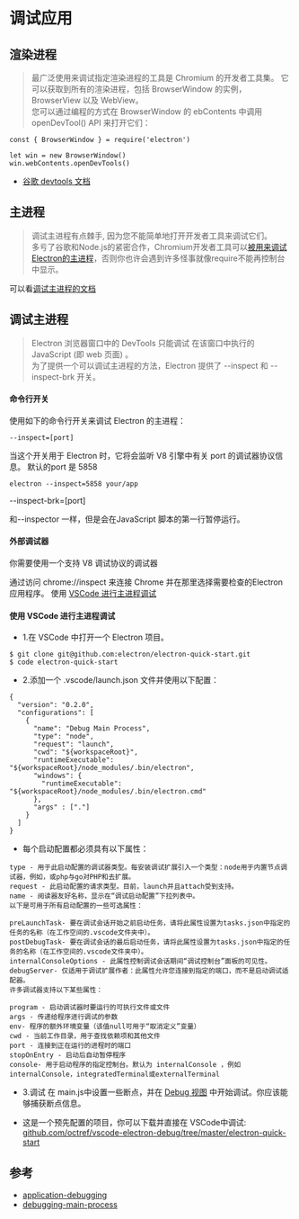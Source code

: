 # 调试应用


## 渲染进程


>最广泛使用来调试指定渲染进程的工具是 Chromium 的开发者工具集。 
它可以获取到所有的渲染进程，包括 BrowserWindow 的实例，BrowserView 以及 WebView。   
您可以通过编程的方式在 BrowserWindow 的 ebContents 中调用 openDevTool() API 来打开它们：

```
const { BrowserWindow } = require('electron')

let win = new BrowserWindow()
win.webContents.openDevTools()
````

- [谷歌 devtools 文档](https://developer.chrome.com/devtools)


## 主进程

>调试主进程有点棘手, 因为您不能简单地打开开发者工具来调试它们。   
多亏了谷歌和Node.js的紧密合作，Chromium开发者工具可以[被用来调试Electron的主进程](https://nodejs.org/en/docs/inspector/)，否则你也许会遇到许多怪事就像require不能再控制台中显示。

可以看[调试主进程的文档](https://electronjs.org/docs/tutorial/debugging-main-process)




## 调试主进程

>Electron 浏览器窗口中的 DevTools 只能调试 在该窗口中执行的 JavaScript (即 web 页面) 。  
为了提供一个可以调试主进程的方法，Electron 提供了 --inspect 和 --inspect-brk 开关。

#### 命令行开关
使用如下的命令行开关来调试 Electron 的主进程：
```
--inspect=[port]
```

当这个开关用于 Electron 时，它将会监听 V8 引擎中有关 port 的调试器协议信息。 默认的port 是 5858

```
electron --inspect=5858 your/app
```

--inspect-brk=[port]

和--inspector 一样，但是会在JavaScript 脚本的第一行暂停运行。

#### 外部调试器

你需要使用一个支持 V8 调试协议的调试器

通过访问 chrome://inspect 来连接 Chrome 并在那里选择需要检查的Electron 应用程序。
使用 [VSCode 进行主进程调试](https://electronjs.org/docs/tutorial/debugging-main-process-vscode)


#### 使用 VSCode 进行主进程调试

- 1.在 VSCode 中打开一个 Electron 项目。
```
$ git clone git@github.com:electron/electron-quick-start.git
$ code electron-quick-start
```

- 2.添加一个 .vscode/launch.json 文件并使用以下配置：
```
{
  "version": "0.2.0",
  "configurations": [
    {
      "name": "Debug Main Process",
      "type": "node",
      "request": "launch",
      "cwd": "${workspaceRoot}",
      "runtimeExecutable": "${workspaceRoot}/node_modules/.bin/electron",
      "windows": {
        "runtimeExecutable": "${workspaceRoot}/node_modules/.bin/electron.cmd"
      },
      "args" : ["."]
    }
  ]
}
```

- 每个启动配置都必须具有以下属性：
```
type - 用于此启动配置的调试器类型。每安装调试扩展引入一个类型：node用于内置节点调试器，例如，或php与go对PHP和去扩展。
request - 此启动配置的请求类型。目前，launch并且attach受到支持。
name - 阅读器友好名称，显示在“调试启动配置”下拉列表中。
以下是可用于所有启动配置的一些可选属性：

preLaunchTask- 要在调试会话开始之前启动任务，请将此属性设置为tasks.json中指定的任务的名称（在工作空间的.vscode文件夹中）。
postDebugTask- 要在调试会话的最后启动任务，请将此属性设置为tasks.json中指定的任务的名称（在工作空间的.vscode文件夹中）。
internalConsoleOptions - 此属性控制调试会话期间“调试控制台”面板的可见性。
debugServer- 仅适用于调试扩展作者：此属性允许您连接到指定的端口，而不是启动调试适配器。
许多调试器支持以下某些属性：

program - 启动调试器时要运行的可执行文件或文件
args - 传递给程序进行调试的参数
env- 程序的额外环境变量（该值null可用于“取消定义”变量）
cwd - 当前工作目录，用于查找依赖项和其他文件
port - 连接到正在运行的进程时的端口
stopOnEntry - 启动后自动暂停程序
console- 用于启动程序的指定控制台。默认为 internalConsole ，例如internalConsole，integratedTerminal或externalTerminal
```

- 3.调试
在 main.js中设置一些断点，并在 [Debug 视图](https://code.visualstudio.com/docs/editor/debugging) 中开始调试。你应该能够捕获断点信息。

- 这是一个预先配置的项目，你可以下载并直接在 VSCode中调试: [github.com/octref/vscode-electron-debug/tree/master/electron-quick-start](https://github.com/octref/vscode-electron-debug/tree/master/electron-quick-start)


## 参考
- [application-debugging](https://electronjs.org/docs/tutorial/application-debugging)
- [debugging-main-process](https://electronjs.org/docs/tutorial/debugging-main-process)
